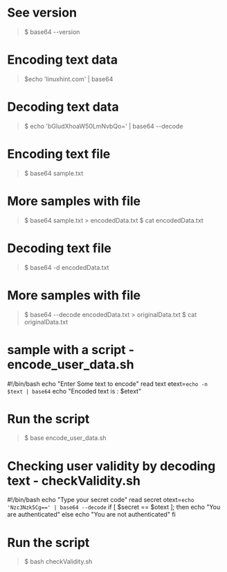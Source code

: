 # See version
>$ base64 --version

# Encoding text data
>$echo  'linuxhint.com' | base64

# Decoding text data
>$ echo 'bGludXhoaW50LmNvbQo=' | base64 --decode

# Encoding text file
>$ base64 sample.txt


# More samples with file
>$ base64 sample.txt > encodedData.txt
>$ cat encodedData.txt

# Decoding text file
>$ base64 -d encodedData.txt

# More samples with file
>$ base64 --decode encodedData.txt > originalData.txt
>$ cat originalData.txt


# sample with a script - encode_user_data.sh

#!/bin/bash
echo "Enter Some text to encode"
read text
etext=`echo -n $text | base64`
echo "Encoded text is : $etext"

# Run the script
> $ base encode_user_data.sh

# Checking user validity by decoding text - checkValidity.sh
#!/bin/bash
echo "Type your secret code"
read secret
otext=`echo 'Nzc3Nzk5Cg==' | base64 --decode`
if [ $secret == $otext ]; then
echo "You are authenticated"
else
echo "You are not authenticated"
fi

# Run the script
>$ bash  checkValidity.sh

